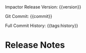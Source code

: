 Impactor Release Version: {{version}}

Git Commit: {{commit}}

Full Commit History: {{tags:history}}

# Release Notes
